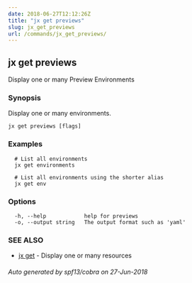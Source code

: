 ```yaml
---
date: 2018-06-27T12:12:26Z
title: "jx get previews"
slug: jx_get_previews
url: /commands/jx_get_previews/
---
```

## jx get previews

Display one or many Preview Environments

### Synopsis

Display one or many environments.

```
jx get previews [flags]
```

### Examples

```
  # List all environments
  jx get environments
  
  # List all environments using the shorter alias
  jx get env
```

### Options

```
  -h, --help            help for previews
  -o, --output string   The output format such as 'yaml'
```

### SEE ALSO

* [jx get](/commands/jx_get/)	 - Display one or many resources

###### Auto generated by spf13/cobra on 27-Jun-2018
